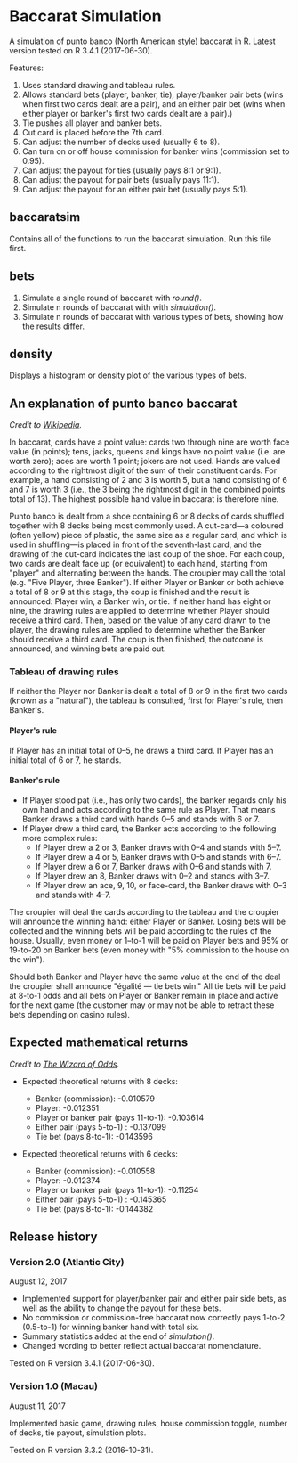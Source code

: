 # Baccarat Simulation

A simulation of punto banco (North American style) baccarat in R. Latest version tested on R 3.4.1 (2017-06-30).

Features:

1. Uses standard drawing and tableau rules.
2. Allows standard bets (player, banker, tie), player/banker pair bets (wins when first two cards dealt are a pair), and an either pair bet (wins when either player or banker's first two cards dealt are a pair).)
3. Tie pushes all player and banker bets.
4. Cut card is placed before the 7th card.
5. Can adjust the number of decks used (usually 6 to 8).
6. Can turn on or off house commission for banker wins (commission set to 0.95). 
7. Can adjust the payout for ties (usually pays 8:1 or 9:1).
8. Can adjust the payout for pair bets (usually pays 11:1).
9. Can adjust the payout for an either pair bet (usually pays 5:1).


## baccaratsim
Contains all of the functions to run the baccarat simulation. Run this file first.


## bets
1. Simulate a single round of baccarat with *round()*.
2. Simulate n rounds of baccarat with with *simulation()*.
3. Simulate n rounds of baccarat with various types of bets, showing how the results differ.


## density
Displays a histogram or density plot of the various types of bets.


## An explanation of punto banco baccarat

*Credit to [Wikipedia](https://en.wikipedia.org/wiki/Baccarat_(card_game)#Punto_banco).*

In baccarat, cards have a point value: cards two through nine are worth face value (in points); tens, jacks, queens and kings have no point value (i.e. are worth zero); aces are worth 1 point; jokers are not used. Hands are valued according to the rightmost digit of the sum of their constituent cards. For example, a hand consisting of 2 and 3 is worth 5, but a hand consisting of 6 and 7 is worth 3 (i.e., the 3 being the rightmost digit in the combined points total of 13). The highest possible hand value in baccarat is therefore nine.

Punto banco is dealt from a shoe containing 6 or 8 decks of cards shuffled together with 8 decks being most commonly used. A cut-card—a coloured (often yellow) piece of plastic, the same size as a regular card, and which is used in shuffling—is placed in front of the seventh-last card, and the drawing of the cut-card indicates the last coup of the shoe. For each coup, two cards are dealt face up (or equivalent) to each hand, starting from "player" and alternating between the hands. The croupier may call the total (e.g. "Five Player, three Banker"). If either Player or Banker or both achieve a total of 8 or 9 at this stage, the coup is finished and the result is announced: Player win, a Banker win, or tie. If neither hand has eight or nine, the drawing rules are applied to determine whether Player should receive a third card. Then, based on the value of any card drawn to the player, the drawing rules are applied to determine whether the Banker should receive a third card. The coup is then finished, the outcome is announced, and winning bets are paid out.

### Tableau of drawing rules
If neither the Player nor Banker is dealt a total of 8 or 9 in the first two cards (known as a "natural"), the tableau is consulted, first for Player's rule, then Banker's.

#### Player's rule
If Player has an initial total of 0–5, he draws a third card. If Player has an initial total of 6 or 7, he stands.

#### Banker's rule
* If Player stood pat (i.e., has only two cards), the banker regards only his own hand and acts according to the same rule as Player. That means Banker draws a third card with hands 0–5 and stands with 6 or 7.
* If Player drew a third card, the Banker acts according to the following more complex rules:
  * If Player drew a 2 or 3, Banker draws with 0–4 and stands with 5–7.
  * If Player drew a 4 or 5, Banker draws with 0–5 and stands with 6–7.
  * If Player drew a 6 or 7, Banker draws with 0–6 and stands with 7.
  * If Player drew an 8, Banker draws with 0–2 and stands with 3–7.
  * If Player drew an ace, 9, 10, or face-card, the Banker draws with 0–3 and stands with 4–7.

The croupier will deal the cards according to the tableau and the croupier will announce the winning hand: either Player or Banker. Losing bets will be collected and the winning bets will be paid according to the rules of the house. Usually, even money or 1–to-1 will be paid on Player bets and 95% or 19-to-20 on Banker bets (even money with "5% commission to the house on the win").

Should both Banker and Player have the same value at the end of the deal the croupier shall announce "égalité — tie bets win." All tie bets will be paid at 8-to-1 odds and all bets on Player or Banker remain in place and active for the next game (the customer may or may not be able to retract these bets depending on casino rules).

## Expected mathematical returns
*Credit to [The Wizard of Odds](https://wizardofodds.com/games/baccarat/basics/).*

* Expected theoretical returns with 8 decks:
  * Banker (commission): -0.010579
  * Player: -0.012351
  * Player or banker pair (pays 11-to-1): -0.103614
  * Either pair (pays 5-to-1) : -0.137099
  * Tie bet (pays 8-to-1): -0.143596

* Expected theoretical returns with 6 decks:
  * Banker (commission): -0.010558
  * Player: -0.012374
  * Player or banker pair (pays 11-to-1): -0.11254
  * Either pair (pays 5-to-1) : -0.145365
  * Tie bet (pays 8-to-1): -0.144382
  
## Release history

### Version 2.0 (Atlantic City)

August 12, 2017

* Implemented support for player/banker pair and either pair side bets, as well as the ability to change the payout for these bets.
* No commission or commission-free baccarat now correctly pays 1-to-2 (0.5-to-1) for winning banker hand with total six.
* Summary statistics added at the end of *simulation()*.
* Changed wording to better reflect actual baccarat nomenclature.

Tested on R version 3.4.1 (2017-06-30).

### Version 1.0 (Macau)

August 11, 2017

Implemented basic game, drawing rules, house commission toggle, number of decks, tie payout, simulation plots.

Tested on R version 3.3.2 (2016-10-31).

